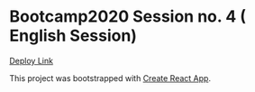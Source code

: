 # Bootcamp2020 Session no. 4 ( English Session)

[Deploy Link](http://hina_bootcamp_session4.surge.sh//)

This project was bootstrapped with [Create React App](https://github.com/facebook/create-react-app).
